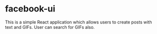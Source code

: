 # facebook-ui

This is a simple React application which allows users to create posts with text and GIFs.
User can search for GIFs also.
